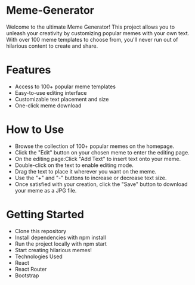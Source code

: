# Meme-Generator

Welcome to the ultimate Meme Generator! This project allows you to unleash your creativity by customizing popular memes with your own text. With over 100 meme templates to choose from, you'll never run out of hilarious content to create and share.

# Features
- Access to 100+ popular meme templates
- Easy-to-use editing interface
- Customizable text placement and size
- One-click meme download

#  How to Use
- Browse the collection of 100+ popular memes on the homepage. 
- Click the "Edit" button on your chosen meme to enter the editing page.
- On the editing page:Click "Add Text" to insert text onto your meme.
- Double-click on the text to enable editing mode.
- Drag the text to place it wherever you want on the meme.
- Use the "+" and "-" buttons to increase or decrease text size.
- Once satisfied with your creation, click the "Save" button to download your meme as a JPG file.

# Getting Started
- Clone this repository
- Install dependencies with npm install
- Run the project locally with npm start
- Start creating hilarious memes!
- Technologies Used
- React
- React Router
- Bootstrap
